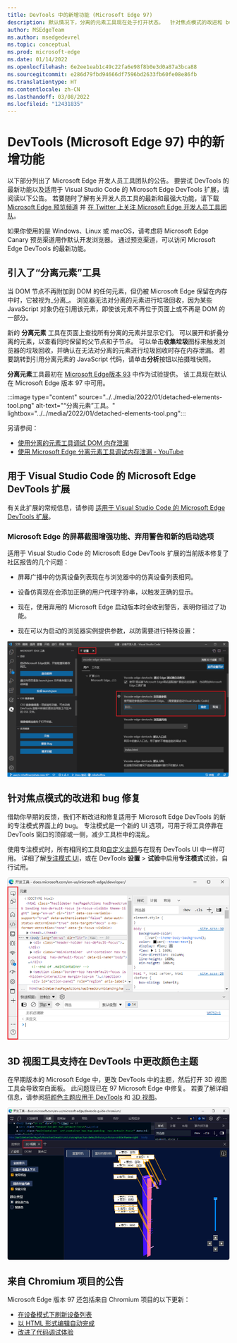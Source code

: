 ```yaml
---
title: DevTools 中的新增功能 (Microsoft Edge 97)
description: 默认情况下，分离的元素工具现在处于打开状态。  针对焦点模式的改进和 bug 修复。  3D 视图工具现在支持在 DevTools 中更改颜色主题。
author: MSEdgeTeam
ms.author: msedgedevrel
ms.topic: conceptual
ms.prod: microsoft-edge
ms.date: 01/14/2022
ms.openlocfilehash: 6e2ee1eab1c49c22fa6e98f8b0e3d0a87a3bca88
ms.sourcegitcommit: e286d79fbd94666df7596bd2633fb60fe08e86fb
ms.translationtype: HT
ms.contentlocale: zh-CN
ms.lasthandoff: 03/08/2022
ms.locfileid: "12431835"
---
```

# <a name="whats-new-in-devtools-microsoft-edge-97"></a>DevTools (Microsoft Edge 97) 中的新增功能

以下部分列出了 Microsoft Edge 开发人员工具团队的公告。  要尝试 DevTools 的最新功能以及适用于 Visual Studio Code 的 Microsoft Edge DevTools 扩展，请阅读以下公告。  若要随时了解有关开发人员工具的最新和最强大功能，请下载 [Microsoft Edge 预览频道](https://www.microsoftedgeinsider.com/download) 并 [在 Twitter 上关注 Microsoft Edge 开发人员工具团队](https://twitter.com/EdgeDevTools)。

如果你使用的是 Windows、Linux 或 macOS，请考虑将 Microsoft Edge Canary 预览渠道用作默认开发浏览器。  通过预览渠道，可以访问 Microsoft Edge DevTools 的最新功能。


<!-- ====================================================================== -->
## <a name="introducing-the-detached-elements-tool"></a>引入了“分离元素”工具

<!-- Title: Check out the new Detached Elements tool -->
<!-- Subtitle: The new Detached Elements tool is now available by default in Microsoft Edge 97. -->

当 DOM 节点不再附加到 DOM 的任何元素，但仍被 Microsoft Edge 保留在内存中时，它被视为_分离_。  浏览器无法对分离的元素进行垃圾回收，因为某些 JavaScript 对象仍在引用该元素，即使该元素不再位于页面上或不再是 DOM 的一部分。

新的 **分离元素** 工具在页面上查找所有分离的元素并显示它们。  可以展开和折叠分离的元素，以查看同时保留的父节点和子节点。  可以单击**收集垃圾**图标来触发浏览器的垃圾回收，并确认在无法对分离的元素进行垃圾回收时存在内存泄漏。  若要跳转到引用分离元素的 JavaScript 代码，请单击**分析**按钮以拍摄堆快照。

**分离元素**工具最初在 [Microsoft Edge版本 93](../../2021/07/devtools.md#debug-dom-node-memory-leaks-with-the-new-detached-elements-tool) 中作为试验提供。  该工具现在默认在 Microsoft Edge 版本 97 中可用。

<!-- ![The Detached Elements tool.](../../media/2022/01/detached-elements-tool.png) -->
<!-- image too wide to be crisp inline; solution would be undock devtools then 1 or 2 images in series (DevTools then browser).  right-click works, but reverting to lightbox for now -->

:::image type="content" source="../../media/2022/01/detached-elements-tool.png" alt-text="“分离元素”工具。" lightbox="../../media/2022/01/detached-elements-tool.png":::

另请参阅：
* [使用分离的元素工具调试 DOM 内存泄漏](../../../memory-problems/dom-leaks.md)
* [使用 Microsoft Edge 分离元素工具调试内存泄漏 - YouTube](https://www.youtube.com/watch?v=v2iy17ptmBk&ab_channel=MicrosoftEdge)


<!-- ====================================================================== -->
## <a name="microsoft-edge-devtools-extension-for-visual-studio-code"></a>用于 Visual Studio Code 的 Microsoft Edge DevTools 扩展

有关此扩展的常规信息，请参阅 [适用于 Visual Studio Code 的 Microsoft Edge DevTools 扩展](../../../../visual-studio-code/microsoft-edge-devtools-extension.md)。

### <a name="screencast-enhancements-deprecation-warnings-and-new-launch-options-for-microsoft-edge"></a>Microsoft Edge 的屏幕截图增强功能、弃用警告和新的启动选项

<!-- Title: Screeencast improvements and launch options for Microsoft Edge in the Visual Studio Code extension -->
<!-- Subtitle: The correct list of emulated devices is shown for the screeencast, the correct device emulation is displayed, and there are now launch arguments for the browser. -->

适用于 Visual Studio Code 的 Microsoft Edge DevTools 扩展的当前版本修复了社区报告的几个问题：

*  屏幕广播中的仿真设备列表现在与浏览器中的仿真设备列表相同。

*  设备仿真现在会添加正确的用户代理字符串，以触发正确的显示。

*  现在，使用弃用的 Microsoft Edge 启动版本时会收到警告，表明你错过了功能。

*  现在可以为启动的浏览器实例提供参数，以防需要进行特殊设置：

![用于指定 Microsoft Edge 启动参数的扩展设置。](../../media/2022/01/extension-settings-launch-arguments.png)


<!-- ====================================================================== -->
## <a name="improvements-and-bug-fixes-for-focus-mode"></a>针对焦点模式的改进和 bug 修复

<!-- Title: Have you tried Focus Mode? -->
<!-- Subtitle: To de-clutter and simplify the DevTools interface to focus on debugging web apps, enable Focus Mode in DevTools settings. -->

借助你早期的反馈，我们不断改进和修复适用于 Microsoft Edge DevTools 的新的专注模式界面上的 bug。  专注模式是一个新的 UI 选项，可用于将工具停靠在 DevTools 窗口的顶部或一侧，减少工具栏中的混乱。

使用专注模式时，所有相同的工具和[自定义主题](../../../customize/theme.md)与在现有 DevTools UI 中一样可用。  详细了解[专注模式 UI](../../../experimental-features/index.md#focus-mode)，或在 DevTools **设置** > **试验**中启用**专注模式**试验，自行试用。

![专注模式 UI。](../../media/2022/01/focus-mode.png)


<!-- ====================================================================== -->
## <a name="3d-view-tool-supports-changing-color-themes-in-devtools"></a>3D 视图工具支持在 DevTools 中更改颜色主题

<!-- Title: 3D View better integrates with different themes in DevTools -->
<!-- Subtitle: The 3D View tool now works when you select a different color theme in DevTools. -->

在早期版本的 Microsoft Edge 中，更改 DevTools 中的主题，然后打开 3D 视图工具会导致空白面板。  此问题现已在 97 Microsoft Edge 中修复。  若要了解详细信息，请参阅[将颜色主题应用于 DevTools](../../../customize/theme.md) 和 [3D 视图](../../../3d-view/index.md)。

![3D 视图工具现在支持更改颜色主题。](../../media/2022/01/3d-view-with-color-theme.png)


<!-- ====================================================================== -->
## <a name="announcements-from-the-chromium-project"></a>来自 Chromium 项目的公告

Microsoft Edge 版本 97 还包括来自 Chromium 项目的以下更新：

* [在设备模式下刷新设备列表](https://developer.chrome.com/blog/new-in-devtools-97/#device)
* [以 HTML 形式编辑自动完成](https://developer.chrome.com/blog/new-in-devtools-97/#code-completion)
* [改进了代码调试体验](https://developer.chrome.com/blog/new-in-devtools-97/#debugging)


<!-- > [!NOTE]
> Portions of this page are modifications based on work created and [shared by Google](https://developers.google.com/terms/site-policies) and used according to terms described in the [Creative Commons Attribution 4.0 International License](https://creativecommons.org/licenses/by/4.0).
> The original page for announcements from the Chromium project is [What's New in DevTools (Chrome 97)](https://developer.chrome.com/blog/new-in-devtools-97) and is authored by [Jecelyn Yeen](https://developers.google.com/web/resources/contributors#jecelynyeen) (Developer advocate working on Chrome DevTools at Google).

[![Creative Commons License.](https://i.creativecommons.org/l/by/4.0/88x31.png)](https://creativecommons.org/licenses/by/4.0)
This work is licensed under a [Creative Commons Attribution 4.0 International License](https://creativecommons.org/licenses/by/4.0). -->

